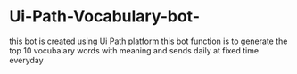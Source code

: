 # Ui-Path-Vocabulary-bot-
this bot is created using Ui Path platform this bot function is to generate the top 10 vocubalary words with meaning and sends daily at fixed time everyday 
